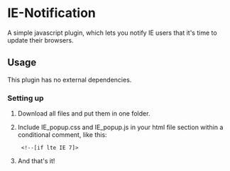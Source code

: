 IE-Notification
===============

A simple javascript plugin, which lets you notify IE users that it's time to update their browsers.

## Usage

This plugin has no external dependencies.

### Setting up

1. Download all files and put them in one folder.
    
2. Include IE_popup.css and IE_popup.js in your html file <head> section 
   within a conditional comment, like this:

        <!--[if lte IE 7]>
 	<link rel="stylesheet" href="IE_popup.css" type="text/css" media="all" />
   	<script type="text/javascript" src="IE_popup.js"></script>
    	<![endif]-->

3. And that's it!